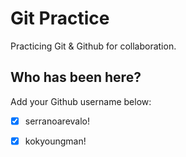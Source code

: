 # Git Practice

Practicing Git &amp; Github for collaboration.

## Who has been here?

Add your Github username below:

- [x] serranoarevalo!

- [x] kokyoungman!
